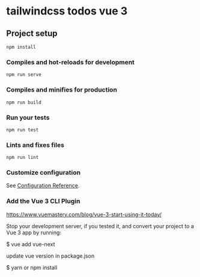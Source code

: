 # tailwindcss  todos vue 3

## Project setup
```
npm install
```

### Compiles and hot-reloads for development
```
npm run serve
```

### Compiles and minifies for production
```
npm run build
```

### Run your tests
```
npm run test
```

### Lints and fixes files
```
npm run lint
```

### Customize configuration
See [Configuration Reference](https://cli.vuejs.org/config/).

### Add the Vue 3 CLI Plugin
https://www.vuemastery.com/blog/vue-3-start-using-it-today/

Stop your development server, if you tested it, and convert your project to a Vue 3 app by running:

$ vue add vue-next

update vue version in package.json 

$ yarn or npm install


